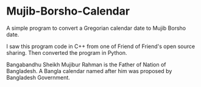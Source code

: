 # Mujib-Borsho-Calendar
A simple program to convert a Gregorian calendar date to Mujib Borsho date.

I saw this program code in C++ from one of Friend of Friend's open source sharing. Then converted the program in Python.

Bangabandhu Sheikh Mujibur Rahman is the Father of Nation of Bangladesh. A Bangla calendar named after him was proposed by Bangladesh Government. 
